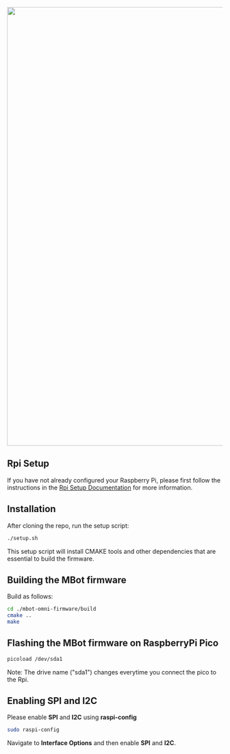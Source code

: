 <img src="https://github.com/anujtaosf/ROB450_all_code/tall_ballbot_vector.png](https://github.com/anujtaosf/ROB450_all_code/blob/main/tall_ballbot_vector.png" width="1024">


## Rpi Setup

If you have not already configured your Raspberry Pi, please first follow the instructions in the [Rpi Setup Documentation](https://aquamarine-law-a2d.notion.site/ROB311-Instruction-Raspberry-Pi-Setup-15a0653ccdcc8030a996c165d6098bb4) for more information.

## Installation

After cloning the repo, run the setup script:

```bash
./setup.sh
```
This setup script will install CMAKE tools and other dependencies that are essential to build the firmware.

## Building the MBot firmware

Build as follows:
```bash
cd ./mbot-omni-firmware/build
cmake ..
make
```

## Flashing the MBot firmware on RaspberryPi Pico

```bash
picoload /dev/sda1
```
Note: The drive name ("sda1") changes everytime you connect the pico to the Rpi.

## Enabling SPI and I2C
Please enable **SPI** and **I2C** using **raspi-config**
```bash
sudo raspi-config
```
Navigate to **Interface Options** and then enable **SPI** and **I2C**.
